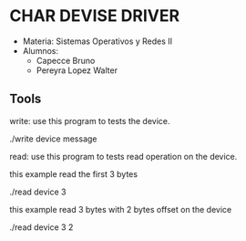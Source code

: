 # CHAR DEVISE DRIVER
* Materia: Sistemas Operativos y Redes II
* Alumnos: 
  - Capecce Bruno
  - Pereyra Lopez Walter
  
## Tools
  write: use this program to tests the device.
  
  ./write device message
  
  read: use this program to tests read operation on the device.

   this example read the first 3 bytes
  
  ./read device 3
  
  this example read 3 bytes with 2 bytes offset on the device
  
  ./read device 3 2
  
  
  